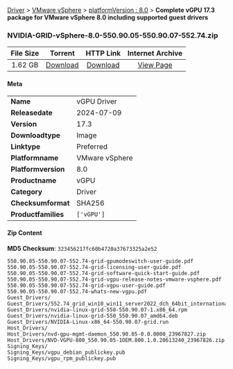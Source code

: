 
[Driver](/README.md)  >  [VMware vSphere](/index/Driver/VMware_vSphere.md)  >  [platformVersion : 8.0](/index/Driver/VMware_vSphere/8.0.md)  >  **Complete vGPU 17.3 package for VMware vSphere 8.0 including supported guest drivers**


### NVIDIA-GRID-vSphere-8.0-550.90.05-550.90.07-552.74.zip

| **File Size** | **Torrent**  | **HTTP Link** | **Internet Archive** |
|:-------------:|:------------:|:-------------:|:--------------------:|
| 1.62 GB |  [Download](https://archive.org/download/nvgpu_NVIDIA-GRID-vSphere-8.0-550.90.05-550.90.07-552.74.zip/nvgpu_NVIDIA-GRID-vSphere-8.0-550.90.05-550.90.07-552.74.zip_archive.torrent)       | [Download](https://archive.org/compress/nvgpu_NVIDIA-GRID-vSphere-8.0-550.90.05-550.90.07-552.74.zip) | [View Page](https://archive.org/details/nvgpu_NVIDIA-GRID-vSphere-8.0-550.90.05-550.90.07-552.74.zip)       |

#### Meta

<table>
<tr><td><strong>Name</strong></td><td>vGPU Driver</td></tr>
<tr><td><strong>Releasedate</strong></td><td>2024-07-09</td></tr>
<tr><td><strong>Version</strong></td><td>17.3</td></tr>
<tr><td><strong>Downloadtype</strong></td><td>Image</td></tr>
<tr><td><strong>Linktype</strong></td><td>Preferred</td></tr>
<tr><td><strong>Platformname</strong></td><td>VMware vSphere</td></tr>
<tr><td><strong>Platformversion</strong></td><td>8.0</td></tr>
<tr><td><strong>Productname</strong></td><td>vGPU</td></tr>
<tr><td><strong>Category</strong></td><td>Driver</td></tr>
<tr><td><strong>Checksumformat</strong></td><td>SHA256</td></tr>
<tr><td><strong>Productfamilies</strong></td><td><code>['vGPU']</code></td></tr>
</table>

#### Zip Content

**MD5 Checksum**: `323456217fc60b4720a37673325a2e52`

```text
550.90.05-550.90.07-552.74-grid-gpumodeswitch-user-guide.pdf
550.90.05-550.90.07-552.74-grid-licensing-user-guide.pdf
550.90.05-550.90.07-552.74-grid-software-quick-start-guide.pdf
550.90.05-550.90.07-552.74-grid-vgpu-release-notes-vmware-vsphere.pdf
550.90.05-550.90.07-552.74-grid-vgpu-user-guide.pdf
550.90.05-550.90.07-552.74-whats-new-vgpu.pdf
Guest_Drivers/
Guest_Drivers/552.74_grid_win10_win11_server2022_dch_64bit_international.exe
Guest_Drivers/nvidia-linux-grid-550-550.90.07-1.x86_64.rpm
Guest_Drivers/nvidia-linux-grid-550_550.90.07_amd64.deb
Guest_Drivers/NVIDIA-Linux-x86_64-550.90.07-grid.run
Host_Drivers/
Host_Drivers/nvd-gpu-mgmt-daemon_550.90.05-0.0.0000_23967827.zip
Host_Drivers/NVD-VGPU-800_550.90.05-1OEM.800.1.0.20613240_23967826.zip
Signing_Keys/
Signing_Keys/vgpu_debian_publickey.pub
Signing_Keys/vgpu_rpm_publickey.pub
```